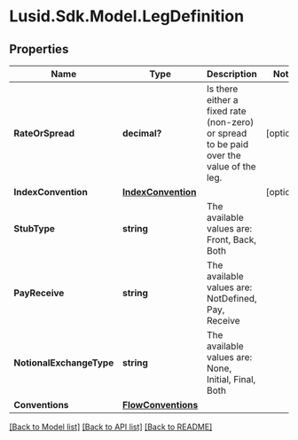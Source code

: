 
# Lusid.Sdk.Model.LegDefinition

## Properties

Name | Type | Description | Notes
------------ | ------------- | ------------- | -------------
**RateOrSpread** | **decimal?** | Is there either a fixed rate (non-zero) or spread to be paid over the value of the leg. | [optional] 
**IndexConvention** | [**IndexConvention**](IndexConvention.md) |  | [optional] 
**StubType** | **string** | The available values are: Front, Back, Both | 
**PayReceive** | **string** | The available values are: NotDefined, Pay, Receive | 
**NotionalExchangeType** | **string** | The available values are: None, Initial, Final, Both | 
**Conventions** | [**FlowConventions**](FlowConventions.md) |  | 

[[Back to Model list]](../README.md#documentation-for-models)
[[Back to API list]](../README.md#documentation-for-api-endpoints)
[[Back to README]](../README.md)

